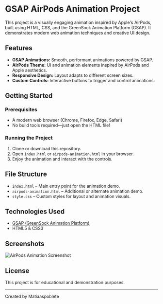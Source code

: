# GSAP AirPods Animation Project

This project is a visually engaging animation inspired by Apple's AirPods, built using HTML, CSS, and the GreenSock Animation Platform (GSAP). It demonstrates modern web animation techniques and creative UI design.

## Features

- **GSAP Animations:** Smooth, performant animations powered by GSAP.
- **AirPods Theme:** UI and animation elements inspired by AirPods and Apple aesthetics.
- **Responsive Design:** Layout adapts to different screen sizes.
- **Custom Controls:** Interactive buttons to trigger and control animations.

## Getting Started

### Prerequisites

- A modern web browser (Chrome, Firefox, Edge, Safari)
- No build tools required—just open the HTML file!

### Running the Project

1. Clone or download this repository.
2. Open `index.html` or `airpods-animation.html` in your browser.
3. Enjoy the animation and interact with the controls.

## File Structure

- `index.html` – Main entry point for the animation demo.
- `airpods-animation.html` – Additional or alternate animation demo.
- `style.css` – Custom styles for layout and animation visuals.

## Technologies Used

- [GSAP (GreenSock Animation Platform)](https://greensock.com/gsap/)
- HTML5 & CSS3

## Screenshots

![AirPods Animation Screenshot](screenshot.png)

## License

This project is for educational and demonstration purposes.

---

Created by Matiaaspoblete
